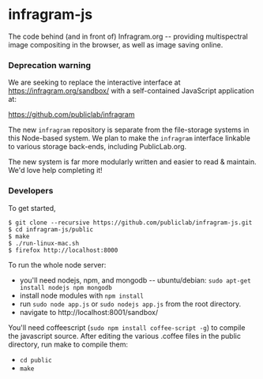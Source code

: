 # infragram-js

The code behind (and in front of) Infragram.org -- providing multispectral image compositing in the browser, as well as image saving online.

### Deprecation warning

We are seeking to replace the interactive interface at https://infragram.org/sandbox/ with a self-contained JavaScript application at:

https://github.com/publiclab/infragram

The new `infragram` repository is separate from the file-storage systems in this Node-based system. We plan to make the `infragram` interface linkable to various storage back-ends, including PublicLab.org.

The new system is far more modularly written and easier to read & maintain. We'd love help completing it!


### Developers

To get started,

    $ git clone --recursive https://github.com/publiclab/infragram-js.git
    $ cd infragram-js/public
    $ make
    $ ./run-linux-mac.sh
    $ firefox http://localhost:8000

To run the whole node server:

* you'll need nodejs, npm, and mongodb -- ubuntu/debian: `sudo apt-get install nodejs npm mongodb`
* install node modules with `npm install`
* run `sudo node app.js` or `sudo nodejs app.js` from the root directory.
* navigate to http://localhost:8001/sandbox/

You'll need coffeescript (`sudo npm install coffee-script -g`) to compile the javascript source. After editing the various .coffee files in the public directory, run make to compile them:

* `cd public`
* `make`


